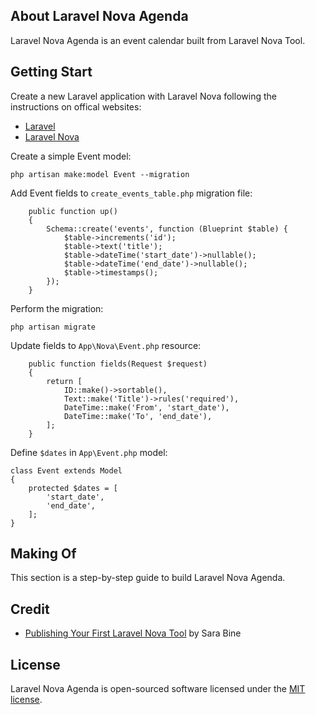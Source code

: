 ## About Laravel Nova Agenda
Laravel Nova Agenda is an event calendar built from Laravel Nova Tool.

## Getting Start
Create a new Laravel application with Laravel Nova following the instructions on offical websites:
- [Laravel](https://laravel.com/docs/master)
- [Laravel Nova](https://nova.laravel.com/docs/)

Create a simple Event model:
````
php artisan make:model Event --migration
````
Add Event fields to ````create_events_table.php```` migration file:
````
    public function up()
    {
        Schema::create('events', function (Blueprint $table) {
            $table->increments('id');
            $table->text('title');
            $table->dateTime('start_date')->nullable();
            $table->dateTime('end_date')->nullable();
            $table->timestamps();
        });
    }
````
Perform the migration:
````
php artisan migrate
````
Update fields to ````App\Nova\Event.php```` resource:
````
    public function fields(Request $request)
    {
        return [
            ID::make()->sortable(),
            Text::make('Title')->rules('required'),
            DateTime::make('From', 'start_date'),
            DateTime::make('To', 'end_date'),
        ];
    }
````
Define ````$dates```` in ````App\Event.php```` model:
````
class Event extends Model
{
    protected $dates = [
        'start_date',
        'end_date',
    ];
}
````

## Making Of
This section is a step-by-step guide to build Laravel Nova Agenda.

## Credit
- [Publishing Your First Laravel Nova Tool](https://tighten.co/blog/publishing-your-first-laravel-nova-tool) by Sara Bine

## License
Laravel Nova Agenda is open-sourced software licensed under the [MIT license](https://opensource.org/licenses/MIT).